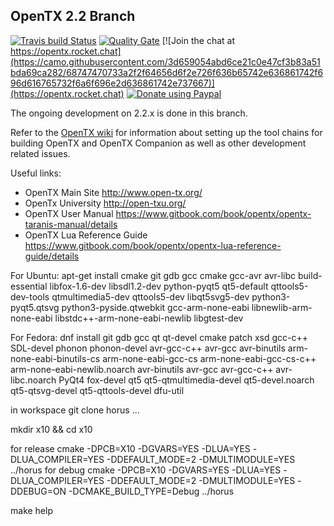 ## OpenTX 2.2 Branch

[![Travis build Status](https://travis-ci.org/opentx/opentx.svg?branch=2.2)](https://travis-ci.org/opentx/opentx)
[![Quality Gate](https://sonarcloud.io/api/badges/gate?key=OpenTX:2.2)](https://sonarcloud.io/dashboard?id=OpenTX:2.2)
[![Join the chat at https://opentx.rocket.chat](https://camo.githubusercontent.com/3d659054abd6ce21c0e47cf3b83a51bda69ca282/68747470733a2f2f64656d6f2e726f636b65742e636861742f696d616765732f6a6f696e2d636861742e737667)](https://opentx.rocket.chat)
[![Donate using Paypal](https://img.shields.io/badge/paypal-donate-yellow.svg)](https://www.paypal.com/cgi-bin/webscr?cmd=_s-xclick&hosted_button_id=DJ9MASSKVW8WN)

The ongoing development on 2.2.x is done in this branch.

Refer to the [OpenTX wiki](https://github.com/opentx/opentx/wiki) for information about setting up the tool chains for building OpenTX and OpenTX Companion as well as other development related issues.

Useful links:
 * OpenTX Main Site http://www.open-tx.org/
 * OpenTx University http://open-txu.org/
 * OpenTX User Manual https://www.gitbook.com/book/opentx/opentx-taranis-manual/details
 * OpenTX Lua Reference Guide https://www.gitbook.com/book/opentx/opentx-lua-reference-guide/details

For Ubuntu:
apt-get install cmake git gdb gcc cmake gcc-avr avr-libc build-essential libfox-1.6-dev libsdl1.2-dev python-pyqt5 qt5-default qttools5-dev-tools qtmultimedia5-dev qttools5-dev libqt5svg5-dev python3-pyqt5.qtsvg python3-pyside.qtwebkit gcc-arm-none-eabi libnewlib-arm-none-eabi libstdc++-arm-none-eabi-newlib libgtest-dev

For Fedora:
dnf install git gdb gcc qt qt-devel cmake patch xsd gcc-c++ SDL-devel phonon phonon-devel avr-gcc-c++ avr-gcc avr-binutils arm-none-eabi-binutils-cs arm-none-eabi-gcc-cs arm-none-eabi-gcc-cs-c++ arm-none-eabi-newlib.noarch avr-binutils avr-gcc avr-gcc-c++ avr-libc.noarch PyQt4 fox-devel qt5 qt5-qtmultimedia-devel qt5-devel.noarch qt5-qtsvg-devel qt5-qttools-devel dfu-util

in workspace git clone horus ...

mkdir x10 && cd x10

for release
cmake -DPCB=X10 -DGVARS=YES -DLUA=YES -DLUA_COMPILER=YES -DDEFAULT_MODE=2 -DMULTIMODULE=YES ../horus
for debug
cmake -DPCB=X10 -DGVARS=YES -DLUA=YES -DLUA_COMPILER=YES -DDEFAULT_MODE=2 -DMULTIMODULE=YES -DDEBUG=ON -DCMAKE_BUILD_TYPE=Debug ../horus

make help